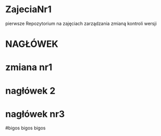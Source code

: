 # ZajeciaNr1
pierwsze Repozytorium na zajęciach zarządzania zmianą kontroli wersji

# NAGŁÓWEK

# zmiana nr1

# nagłówek 2
# nagłówek nr3
#bigos bigos bigos
